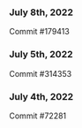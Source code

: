 ### July 8th, 2022

Commit #179413

### July 5th, 2022

Commit #314353


### July 4th, 2022

Commit #72281
